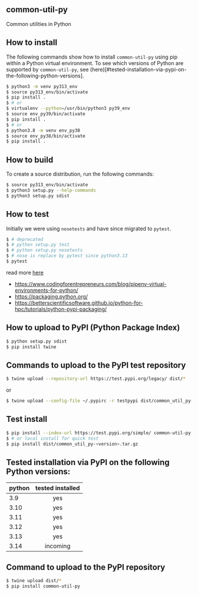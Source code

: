 ## common-util-py
Common utilities in Python

## How to install
The following commands show how to install `common-util-py` using pip within a Python virtual environment. To see which versions of Python are supported by `common-util-py`, see (here)[#tested-installation-via-pypi-on-the-following-python-versions].
```sh
$ python3 -m venv py313_env
$ source py313_env/bin/activate
$ pip install .
$ # or
$ virtualenv --python=/usr/bin/python3 py39_env
$ source env_py39/bin/activate
$ pip install .
$ # or
$ python3.8 -m venv env_py38
$ source env_py38/bin/activate
$ pip install .
```

## How to build
To create a source distribution, run the following commands:
```sh
$ source py313_env/bin/activate
$ python3 setup.py --help-commands
$ python3 setup.py sdist
```

## How to test
Initially we were using `nosetests` and have since migrated to `pytest`.
```sh
$ # deprecated
$ # python setup.py test
$ # python setup.py nosetests
$ # nose is replace by pytest since python3.13
$ pytest
```

read more [here](https://nose.readthedocs.io/en/latest/setuptools_integration.html)


* https://www.codingforentrepreneurs.com/blog/pipenv-virtual-environments-for-python/
* https://packaging.python.org/
* https://betterscientificsoftware.github.io/python-for-hpc/tutorials/python-pypi-packaging/

## How to upload to PyPI (Python Package Index)
```sh
$ python setup.py sdist
$ pip install twine
```

## Commands to upload to the PyPI test repository
```sh
$ twine upload --repository-url https://test.pypi.org/legacy/ dist/*
```
or
```sh
$ twine upload --config-file ~/.pypirc -r testpypi dist/common_util_py-0.0.1.tar.gz
```

## Test install
```sh
$ pip install --index-url https://test.pypi.org/simple/ common-util-py
$ # or local install for quick test
$ pip install dist/common_util_py-<version>.tar.gz
```

## Tested installation via PyPI on the following Python versions:
| python        | tested installed  |
| ------------- |:-----------------:|
| 3.9           | yes               |
| 3.10          | yes               |
| 3.11          | yes               |
| 3.12          | yes               |
| 3.13          | yes               |
| 3.14          | incoming          |

## Command to upload to the PyPI repository
```sh
$ twine upload dist/*
$ pip install common-util-py
```
